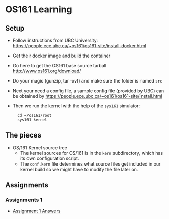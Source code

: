 # OS161 Learning

## Setup

- Follow instructions from UBC University: <https://people.ece.ubc.ca/~os161/os161-site/install-docker.html>
- Get their docker image and build the container
- Go here to get the OS161 base source tarball <http://www.os161.org/download/>
- Do your magic (gunzip, tar -xvf) and make sure the folder is named `src`
- Next your need a config file, a sample config file (provided by UBC) can be obtained by <https://people.ece.ubc.ca/~os161/os161-site/install.html>
- Then we run the kernel with the help of the `sys161` simulator:

        cd ~/os161/root
        sys161 kernel

## The pieces

- OS/161 Kernel source tree
  - The kernel sources for OS/161 is in the `kern` subdirectory, which has its own configuration script.
  - The `conf.kern` file determines what source files get included in our kernel build so we might have to modify the file later on.

## Assignments

### Assignments 1

- [Assignment 1 Answers](./Assignment0.md)
